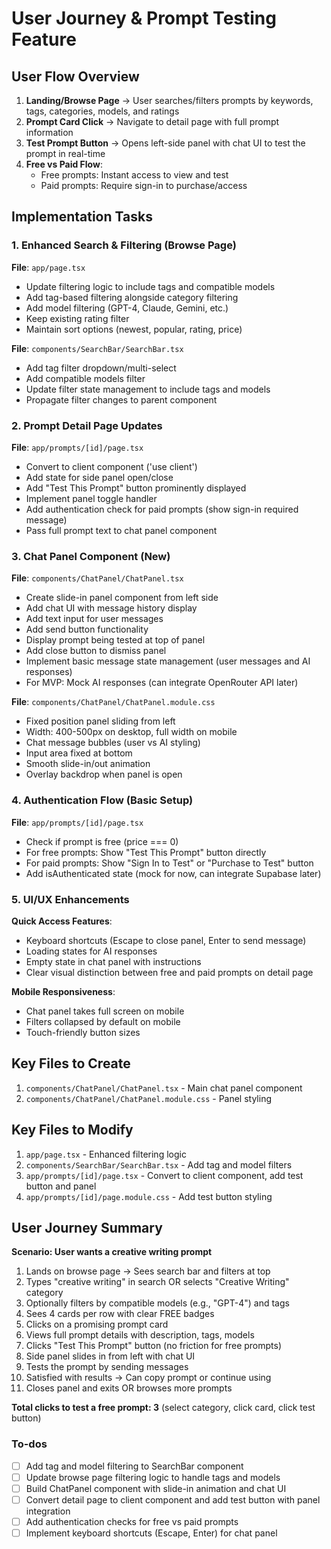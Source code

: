<!-- c38b7de5-161b-4000-a5bd-facb2b8a2035 dd2ccd7b-80c0-4a88-a0e6-e1c4d168442b -->
# User Journey & Prompt Testing Feature

## User Flow Overview

1. **Landing/Browse Page** → User searches/filters prompts by keywords, tags, categories, models, and ratings
2. **Prompt Card Click** → Navigate to detail page with full prompt information
3. **Test Prompt Button** → Opens left-side panel with chat UI to test the prompt in real-time
4. **Free vs Paid Flow**:
   - Free prompts: Instant access to view and test
   - Paid prompts: Require sign-in to purchase/access

## Implementation Tasks

### 1. Enhanced Search & Filtering (Browse Page)
**File**: `app/page.tsx`
- Update filtering logic to include tags and compatible models
- Add tag-based filtering alongside category filtering
- Add model filtering (GPT-4, Claude, Gemini, etc.)
- Keep existing rating filter
- Maintain sort options (newest, popular, rating, price)

**File**: `components/SearchBar/SearchBar.tsx`
- Add tag filter dropdown/multi-select
- Add compatible models filter
- Update filter state management to include tags and models
- Propagate filter changes to parent component

### 2. Prompt Detail Page Updates
**File**: `app/prompts/[id]/page.tsx`
- Convert to client component ('use client')
- Add state for side panel open/close
- Add "Test This Prompt" button prominently displayed
- Implement panel toggle handler
- Add authentication check for paid prompts (show sign-in required message)
- Pass full prompt text to chat panel component

### 3. Chat Panel Component (New)
**File**: `components/ChatPanel/ChatPanel.tsx`
- Create slide-in panel component from left side
- Add chat UI with message history display
- Add text input for user messages
- Add send button functionality
- Display prompt being tested at top of panel
- Add close button to dismiss panel
- Implement basic message state management (user messages and AI responses)
- For MVP: Mock AI responses (can integrate OpenRouter API later)

**File**: `components/ChatPanel/ChatPanel.module.css`
- Fixed position panel sliding from left
- Width: 400-500px on desktop, full width on mobile
- Chat message bubbles (user vs AI styling)
- Input area fixed at bottom
- Smooth slide-in/out animation
- Overlay backdrop when panel is open

### 4. Authentication Flow (Basic Setup)
**File**: `app/prompts/[id]/page.tsx`
- Check if prompt is free (price === 0)
- For free prompts: Show "Test This Prompt" button directly
- For paid prompts: Show "Sign In to Test" or "Purchase to Test" button
- Add isAuthenticated state (mock for now, can integrate Supabase later)

### 5. UI/UX Enhancements

**Quick Access Features**:
- Keyboard shortcuts (Escape to close panel, Enter to send message)
- Loading states for AI responses
- Empty state in chat panel with instructions
- Clear visual distinction between free and paid prompts on detail page

**Mobile Responsiveness**:
- Chat panel takes full screen on mobile
- Filters collapsed by default on mobile
- Touch-friendly button sizes

## Key Files to Create

1. `components/ChatPanel/ChatPanel.tsx` - Main chat panel component
2. `components/ChatPanel/ChatPanel.module.css` - Panel styling

## Key Files to Modify

1. `app/page.tsx` - Enhanced filtering logic
2. `components/SearchBar/SearchBar.tsx` - Add tag and model filters
3. `app/prompts/[id]/page.tsx` - Convert to client component, add test button and panel
4. `app/prompts/[id]/page.module.css` - Add test button styling

## User Journey Summary

**Scenario: User wants a creative writing prompt**

1. Lands on browse page → Sees search bar and filters at top
2. Types "creative writing" in search OR selects "Creative Writing" category
3. Optionally filters by compatible models (e.g., "GPT-4") and tags
4. Sees 4 cards per row with clear FREE badges
5. Clicks on a promising prompt card
6. Views full prompt details with description, tags, models
7. Clicks "Test This Prompt" button (no friction for free prompts)
8. Side panel slides in from left with chat UI
9. Tests the prompt by sending messages
10. Satisfied with results → Can copy prompt or continue using
11. Closes panel and exits OR browses more prompts

**Total clicks to test a free prompt: 3** (select category, click card, click test button)

### To-dos

- [ ] Add tag and model filtering to SearchBar component
- [ ] Update browse page filtering logic to handle tags and models
- [ ] Build ChatPanel component with slide-in animation and chat UI
- [ ] Convert detail page to client component and add test button with panel integration
- [ ] Add authentication checks for free vs paid prompts
- [ ] Implement keyboard shortcuts (Escape, Enter) for chat panel